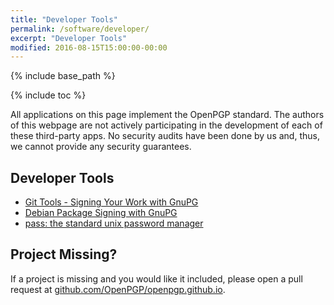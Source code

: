 ```yaml
---
title: "Developer Tools"
permalink: /software/developer/
excerpt: "Developer Tools"
modified: 2016-08-15T15:00:00-00:00
---
```


{% include base_path %}

{% include toc %}

All applications on this page implement the OpenPGP standard.
The authors of this webpage are not actively participating in the development of each of these third-party apps.
No security audits have been done by us and, thus, we cannot provide any security guarantees.

## Developer Tools
* [Git Tools - Signing Your Work with GnuPG](https://git-scm.com/book/tr/v2/Git-Tools-Signing-Your-Work)
* [Debian Package Signing with GnuPG](https://wiki.debian.org/SecureApt)
* [pass: the standard unix password manager](https://www.passwordstore.org/)

## Project Missing?
If a project is missing and you would like it included, please open a pull request at [github.com/OpenPGP/openpgp.github.io](https://github.com/OpenPGP/openpgp.github.io).